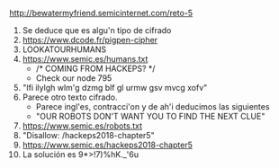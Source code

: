 http://bewatermyfriend.semicinternet.com/reto-5

1. Se deduce que es algu'n tipo de cifrado
2. https://www.dcode.fr/pigpen-cipher
3. LOOKATOURHUMANS
4. https://www.semic.es/humans.txt
    - /* COMING FROM HACKEPS? */ 
    - Check our node 795
5. "lfi ilylgh wlm'g dzmg blf gl urmw gsv mvcg xofv"
6. Parece otro texto cifrado.
    - Parece ingl'es, contracci'on y de ah'i deducimos las siguientes
    - "OUR ROBOTS DON'T WANT YOU TO FIND THE NEXT CLUE"
7. https://www.semic.es/robots.txt
8. "Disallow: /hackeps2018-chapter5"
9. https://www.semic.es/hackeps2018-chapter5
10. La solución es 9*>!7)%hK._'6u